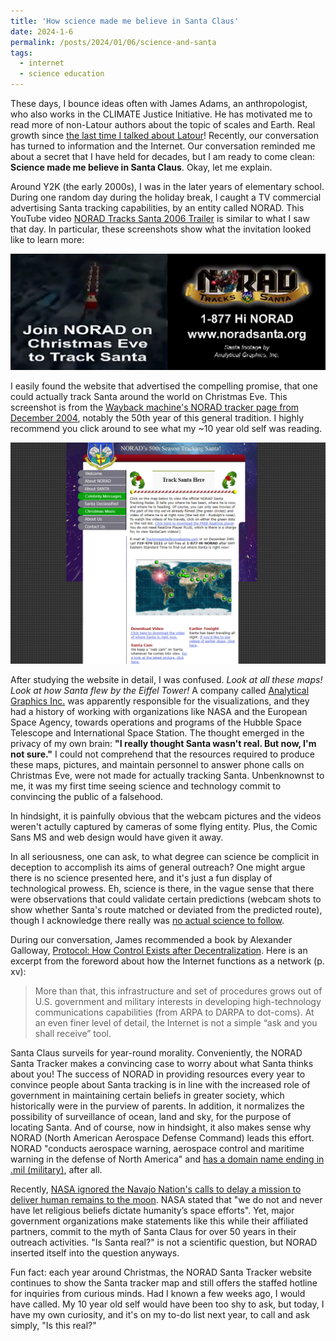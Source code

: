 ```yaml
---
title: 'How science made me believe in Santa Claus'
date: 2024-1-6
permalink: /posts/2024/01/06/science-and-santa
tags:
  - internet
  - science education
---
```

These days, I bounce ideas often with James Adams, an anthropologist, who also works in the CLIMATE Justice Initiative. He has motivated me to read more of non-Latour authors about the topic of scales and Earth. Real growth since [the last time I talked about Latour](https://thi-truong.github.io/posts/2022/01/16/thoughts-reading-latour)! Recently, our conversation has turned to information and the Internet. Our conversation reminded me about a secret that I have held for decades, but I am ready to come clean: **Science made me believe in Santa Claus**. Okay, let me explain.

Around Y2K (the early 2000s), I was in the later years of elementary school. During one random day during the holiday break, I caught a TV commercial advertising Santa tracking capabilities, by an entity called NORAD. This YouTube video [NORAD Tracks Santa 2006 Trailer](youtube.com/watch?v=XcMvAeic-sY) is similar to what I saw that day. In particular, these screenshots show what the invitation looked like to learn more:

<img src="/images/NORAD_commercial_2006.png" alt="Screenshots of commercial showing graphics of Santa Claus and reindeer over a neighborhood, with text: Join NORAD on Christmas Eve to Track Santa. 1-877-Hi NORAD www.noradsanta.org, Santa footage by Analytical Graphics, Inc.">

I easily found the website that advertised the compelling promise, that one could actually track Santa around the world on Christmas Eve. This screenshot is from the [Wayback machine's NORAD tracker page from December 2004](https://web.archive.org/web/20041230202809/http://www.noradsanta.org/english/radar/index.html), notably the 50th year of this general tradition. I highly recommend you click around to see what my ~10 year old self was reading.

<img src="/images/NORAD_Track_Santa_Here_2004.png" alt="Screenshot of NORAD Santa Tracker page from December 2004 showing map and links to learn more">

After studying the website in detail, I was confused. *Look at all these maps! Look at how Santa flew by the Eiffel Tower!* A company called [Analytical Graphics Inc.](https://web.archive.org/web/20041230211209/http://www.noradsanta.org/english/aboutus/aboutagi.html) was apparently responsible for the visualizations, and they had a history of working with organizations like NASA and the European Space Agency, towards operations and programs of the Hubble Space Telescope and International Space Station. The thought emerged in the privacy of my own brain: **"I really thought Santa wasn't real. But now, I'm not sure."** I could not comprehend that the resources required to produce these maps, pictures, and maintain personnel to answer phone calls on Christmas Eve, were not made for actually tracking Santa. Unbenknownst to me, it was my first time seeing science and technology commit to convincing the public of a falsehood. 

In hindsight, it is painfully obvious that the webcam pictures and the videos weren't actully captured by cameras of some flying entity. Plus, the Comic Sans MS and web design would have given it away.

In all seriousness, one can ask, to what degree can science be complicit in deception to accomplish its aims of general outreach? One might argue there is no science presented here, and it's just a fun display of technological prowess. Eh, science is there, in the vague sense that there were observations that could validate certain predictions (webcam shots to show whether Santa's route matched or deviated from the predicted route), though I acknowledge there really was [no actual science to follow](https://www.philosophyetc.net/2021/01/theres-no-such-thing-as-following.html).

During our conversation, James recommended a book by Alexander Galloway, [Protocol: How Control Exists after Decentralization](https://mitpress.mit.edu/9780262572330/protocol/). Here is an excerpt from the foreword about how the Internet functions as a network (p. xv):

> More than that, this infrastructure and set of procedures grows out of U.S. government and military interests in developing high-technology communications capabilities (from ARPA to DARPA to dot-coms). At an even finer level of detail, the Internet is not a simple “ask and you shall receive” tool.

Santa Claus surveils for year-round morality. Conveniently, the NORAD Santa Tracker makes a convincing case to worry about what Santa thinks about you! The success of NORAD in providing resources every year to convince people about Santa tracking is in line with the increased role of government in maintaining certain beliefs in greater society, which historically were in the purview of parents. In addition, it normalizes the possibility of surveillance of ocean, land and sky, for the purpose of locating Santa. And of course, now in hindsight, it also makes sense why NORAD (North American Aerospace Defense Command) leads this effort. NORAD "conducts aerospace warning, aerospace control and maritime warning in the defense of North America" and [has a domain name ending in .mil (military)](https://www.norad.mil/), after all.

Recently, [NASA ignored the Navajo Nation's calls to delay a mission to deliver human remains to the moon](https://www.space.com/nasa-responds-navajo-nation-objection-human-remains-moon). NASA stated that "we do not and never have let religious beliefs dictate humanity’s space efforts". Yet, major government organizations make statements like this while their affiliated partners, commit to the myth of Santa Claus for over 50 years in their outreach activities. "Is Santa real?" is not a scientific question, but NORAD inserted itself into the question anyways.

Fun fact: each year around Christmas, the NORAD Santa Tracker website continues to show the Santa tracker map and still offers the staffed hotline for inquiries from curious minds. Had I known a few weeks ago, I would have called. My 10 year old self would have been too shy to ask, but today, I have my own curiosity, and it's on my to-do list next year, to call and ask simply, "Is this real?"
